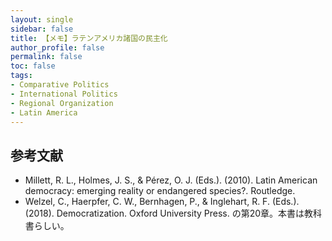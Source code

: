 ```yaml
---
layout: single
sidebar: false
title: 【メモ】ラテンアメリカ諸国の民主化
author_profile: false
permalink: false
toc: false
tags:
- Comparative Politics
- International Politics
- Regional Organization
- Latin America
---
```


## 

## 参考文献
- Millett, R. L., Holmes, J. S., & Pérez, O. J. (Eds.). (2010). Latin American democracy: emerging reality or endangered species?. Routledge.
- Welzel, C., Haerpfer, C. W., Bernhagen, P., & Inglehart, R. F. (Eds.). (2018). Democratization. Oxford University Press. の第20章。本書は教科書らしい。
